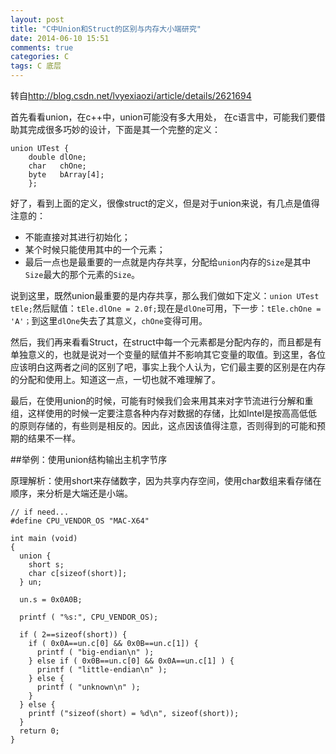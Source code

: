 ```yaml
---
layout: post
title: "C中Union和Struct的区别与内存大小端研究"
date: 2014-06-10 15:51
comments: true
categories: C
tags: C 底层
---
```


转自<http://blog.csdn.net/lvyexiaozi/article/details/2621694>

首先看看union，在c++中，union可能没有多大用处，
在c语言中，可能我们要借助其完成很多巧妙的设计，下面是其一个完整的定义：

```
union UTest {              
	double dlOne;              
	char   chOne;              
	byte   bArray[4];         
	};
```

好了，看到上面的定义，很像struct的定义，但是对于union来说，有几点是值得注意的：

+	不能直接对其进行初始化；
+	某个时候只能使用其中的一个元素；
+	最后一点也是最重要的一点就是内存共享，分配给`union`内存的`Size`是其中`Size`最大的那个元素的`Size`。

说到这里，既然union最重要的是内存共享，那么我们做如下定义：`union UTest tEle;`然后赋值：`tEle.dlOne = 2.0f;`现在是`dlOne`可用，下一步：`tEle.chOne = 'A'；`到这里`dlOne`失去了其意义，`chOne`变得可用。


然后，我们再来看看Struct，在struct中每一个元素都是分配内存的，而且都是有单独意义的，也就是说对一个变量的赋值并不影响其它变量的取值。到这里，各位应该明白这两者之间的区别了吧，事实上我个人认为，它们最主要的区别是在内存的分配和使用上。知道这一点，一切也就不难理解了。

最后，在使用union的时候，可能有时候我们会来用其来对字节流进行分解和重组，这样使用的时候一定要注意各种内存对数据的存储，比如Intel是按高高低低的原则存储的，有些则是相反的。因此，这点因该值得注意，否则得到的可能和预期的结果不一样。


##举例：使用union结构输出主机字节序

原理解析：使用short来存储数字，因为共享内存空间，使用char数组来看存储在顺序，来分析是大端还是小端。

```
// if need...
#define CPU_VENDOR_OS "MAC-X64"

int main (void)
{
  union {
    short s;
    char c[sizeof(short)];
  } un;
  
  un.s = 0x0A0B;
  
  printf ( "%s:", CPU_VENDOR_OS);
  
  if ( 2==sizeof(short)) {
    if ( 0x0A==un.c[0] && 0x0B==un.c[1]) {
      printf ( "big-endian\n" );
    } else if ( 0x0B==un.c[0] && 0x0A==un.c[1] ) {
      printf ( "little-endian\n" );
    } else {
      printf ( "unknown\n" );
    }
  } else {
    printf ("sizeof(short) = %d\n", sizeof(short));
  }
  return 0;
}
```